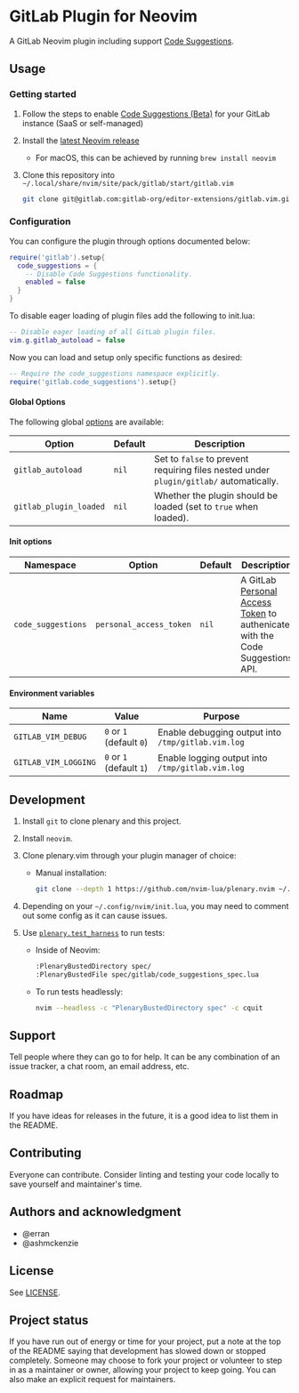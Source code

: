 # GitLab Plugin for Neovim

A GitLab Neovim plugin including support [Code Suggestions](#code-suggestions).

## Usage

### Getting started

1. Follow the steps to enable [Code Suggestions (Beta)](https://docs.gitlab.com/ee/user/project/repository/code_suggestions.html) for your GitLab instance (SaaS or self-managed)

1. Install the [latest Neovim release](https://github.com/neovim/neovim/releases/latest)

    - For macOS, this can be achieved by running `brew install neovim`

1. Clone this repository into `~/.local/share/nvim/site/pack/gitlab/start/gitlab.vim`

    ```sh
    git clone git@gitlab.com:gitlab-org/editor-extensions/gitlab.vim.git ~/.local/share/nvim/site/pack/gitlab/start/gitlab.vim
    ```

### Configuration

You can configure the plugin through options documented below:

```lua
require('gitlab').setup{
  code_suggestions = {
    -- Disable Code Suggestions functionality.
    enabled = false
  }
}
```

To disable eager loading of plugin files add the following to init.lua:

```lua
-- Disable eager loading of all GitLab plugin files.
vim.g.gitlab_autoload = false
```

Now you can load and setup only specific functions as desired:

```lua
-- Require the code_suggestions namespace explicitly.
require('gitlab.code_suggestions').setup{}
```

#### Global Options

The following global [options](https://neovim.io/doc/user/options.html) are available:

| Option                 | Default | Description                                                                            |
|------------------------|---------|----------------------------------------------------------------------------------------|
| `gitlab_autoload`      | `nil`   | Set to `false` to prevent requiring files nested under `plugin/gitlab/` automatically. |
| `gitlab_plugin_loaded` | `nil`   | Whether the plugin should be loaded (set to `true` when loaded).                       |

#### Init options

| Namespace              | Option                  | Default | Description                                                                          |
|------------------------|-------------------------|---------|--------------------------------------------------------------------------------------|
| `code_suggestions`     | `personal_access_token` | `nil`   | A GitLab [Personal Access Token][] to authenicate with the Code Suggestions API.     |

#### Environment variables

| Name                 | Value                    | Purpose |
|----------------------|--------------------------|---------|
| `GITLAB_VIM_DEBUG`   | `0` or `1` (default `0`) | Enable debugging output into `/tmp/gitlab.vim.log` |
| `GITLAB_VIM_LOGGING` | `0` or `1` (default `1`) | Enable logging output into `/tmp/gitlab.vim.log` |

## Development

1. Install `git` to clone plenary and this project.
2. Install `neovim`.
3. Clone plenary.vim through your plugin manager of choice:

   - Manual installation:

     ```sh
     git clone --depth 1 https://github.com/nvim-lua/plenary.nvim ~/.local/share/nvim/site/pack/vendor/start/plenary.nvim
     ```

4. Depending on your `~/.config/nvim/init.lua`, you may need to comment out some config as it can cause issues.
5. Use [`plenary.test_harness`](https://github.com/nvim-lua/plenary.nvim#plenarytest_harness) to run tests:

   - Inside of Neovim:

     ```sh
     :PlenaryBustedDirectory spec/
     :PlenaryBustedFile spec/gitlab/code_suggestions_spec.lua
     ```

   - To run tests headlessly:

     ```sh
     nvim --headless -c "PlenaryBustedDirectory spec" -c cquit
     ```

## Support

Tell people where they can go to for help. It can be any combination of an issue tracker, a chat room, an email address, etc.

## Roadmap

If you have ideas for releases in the future, it is a good idea to list them in the README.

## Contributing

Everyone can contribute. Consider linting and testing your code locally to save yourself and maintainer's time.

## Authors and acknowledgment

- @erran
- @ashmckenzie

## License

See [LICENSE](./LICENSE).

## Project status

If you have run out of energy or time for your project, put a note at the top of the README saying that development has slowed down or stopped completely. Someone may choose to fork your project or volunteer to step in as a maintainer or owner, allowing your project to keep going. You can also make an explicit request for maintainers.

[Personal Access Token]: https://docs.gitlab.com/ee/user/project/repository/code_suggestions.html#enable-code-suggestions-in-your-gitlab-saas-account "Enable Code Suggestions with a Personal Access Token"
